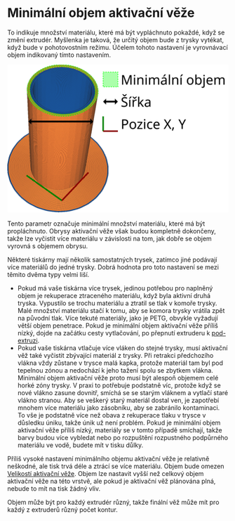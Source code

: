 Minimální objem aktivační věže
====
To indikuje množství materiálu, které má být vypláchnuto pokaždé, když se změní extrudér. Myšlenka je taková, že určitý objem bude z trysky vytékat, když bude v pohotovostním režimu. Účelem tohoto nastavení je vyrovnávací objem indikovaný tímto nastavením.

![Vytlačovaný objem je zvýrazněn zeleně](../images/prime_tower_cs.svg)

Tento parametr označuje minimální množství materiálu, které má být propláchnuto. Obrysy aktivační věže však budou kompletně dokončeny, takže lze vyčistit více materiálu v závislosti na tom, jak dobře se objem vyrovná s objemem obrysu.

Některé tiskárny mají několik samostatných trysek, zatímco jiné podávají více materiálů do jedné trysky. Dobrá hodnota pro toto nastavení se mezi těmito dvěma typy velmi liší.
* Pokud má vaše tiskárna více trysek, jedinou potřebou pro naplněný objem je rekuperace ztraceného materiálu, když byla aktivní druhá tryska. Vypustilo se trochu materiálu a ztratil se tlak v komoře trysky. Malé množství materiálu stačí k tomu, aby se komora trysky vrátila zpět na původní tlak. Více tekuté materiály, jako je PETG, obvykle vyžadují větší objem penetrace. Pokud je minimální objem aktivační věže příliš nízký, dojde na začátku cesty vytlačování, po přepnutí extruderu k [pod-extruzi](../troubleshooting/underextrusion.md).
* Pokud vaše tiskárna vtlačuje více vláken do stejné trysky, musí aktivační věž také vyčistit zbývající materiál z trysky. Při retrakci předchozího vlákna vždy zůstane v trysce malá kapka, protože materiál tam byl pod tepelnou zónou a nedochází k jeho tažení spolu se zbytkem vlákna. Minimální objem aktivační věže proto musí být alespoň objemem celé horké zóny trysky. V praxi to potřebuje podstatně víc, protože když se nové vlákno zasune dovnitř, smíchá se se starým vláknem a vytlačí staré vlákno stranou. Aby se veškerý starý materiál dostal ven, je zapotřebí mnohem více materiálu jako zásobníku, aby se zabránilo kontaminaci. To vše je podstatně více než obava z rekuperace tlaku v trysce v důsledku úniku, takže únik už není problém. Pokud je minimální objem aktivační věže příliš nízký, materiály se v tomto případě smíchají, takže barvy budou více vybledat nebo po rozpuštění rozpustného podpůrného materiálu ve vodě, budete mít v tisku důlky.

Příliš vysoké nastavení minimálního objemu aktivační věže je relativně neškodné, ale tisk trvá déle a ztrácí se více materiálu. Objem bude omezen [Velikostí aktivační věže](prime_tower_size.md). Objem lze nastavit vyšší než celkový objem aktivační věže na této vrstvě, ale pokud je aktivační věž plánována plná, nebude to mít na tisk žádný vliv.

Objem může být pro každý extrudér různý, takže finální věž může mít pro každý z extruderů různý počet kontur.